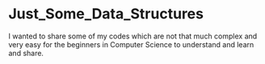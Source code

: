 # Just_Some_Data_Structures
I wanted to share some of my codes which are not that much complex and very easy for the beginners in Computer Science to understand and learn and share. 
